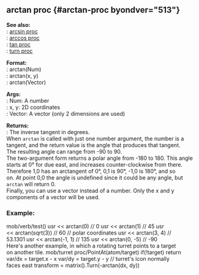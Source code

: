 ## arctan proc {#arctan-proc byondver="513"}    
**See also:**    
:   [arcsin proc](/proc/arcsin)    
:   [arccos proc](/proc/arccos)    
:   [tan proc](/proc/tan)    
:   [turn proc](/proc/turn)    
<!-- -->    
**Format:**    
:   arctan(Num)    
:   arctan(x, y)    
:   arctan(Vector)    
<!-- -->    
**Args:**    
:   Num: A number    
:   x, y: 2D coordinates    
:   Vector: A vector (only 2 dimensions are used)    
<!-- -->    
**Returns:**    
:   The inverse tangent in degrees.    
When `arctan` is called with just one number argument, the number is a    
tangent, and the return value is the angle that produces that tangent.    
The resulting angle can range from -90 to 90.    
The two-argument form returns a polar angle from -180 to 180. This angle    
starts at 0° for due east, and increases counter-clockwise from there.    
Therefore 1,0 has an arctangent of 0°, 0,1 is 90°, -1,0 is 180°, and so    
on. At point 0,0 the angle is undefined since it could be any angle, but    
`arctan` will return 0.    
Finally, you can use a vector instead of a number. Only the x and y    
components of a vector will be used.    
### Example:    
mob/verb/test() usr \<\< arctan(0) // 0 usr \<\< arctan(1) // 45 usr    
\<\< arctan(sqrt(3)) // 60 // polar coordinates usr \<\< arctan(3, 4) //    
53.1301 usr \<\< arctan(-1, 1) // 135 usr \<\< arctan(0, -5) // -90    
Here\'s another example, in which a rotating turret points to a target    
on another tile. mob/turret proc/PointAt(atom/target) if(!target) return    
var/dx = target.x - x var/dy = target.y - y // turret\'s icon normally    
faces east transform = matrix().Turn(-arctan(dx, dy))  